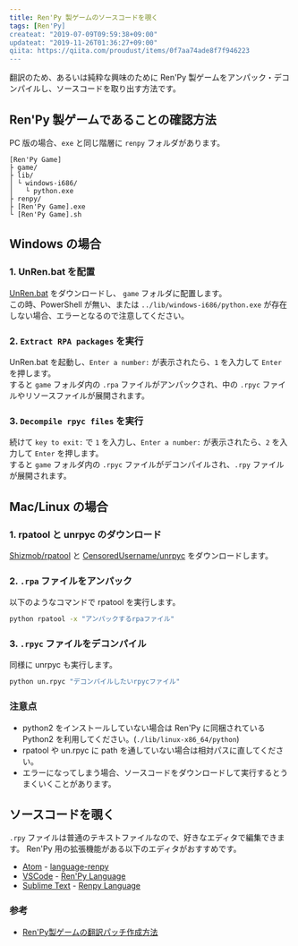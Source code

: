 ```yaml
---
title: Ren'Py 製ゲームのソースコードを覗く
tags: [Ren'Py]
createat: "2019-07-09T09:59:38+09:00"
updateat: "2019-11-26T01:36:27+09:00"
qiita: https://qiita.com/proudust/items/0f7aa74ade8f7f946223
---
```


翻訳のため、あるいは純粋な興味のために Ren'Py 製ゲームをアンパック・デコンパイルし、ソースコードを取り出す方法です。

## Ren'Py 製ゲームであることの確認方法

PC 版の場合、`exe` と同じ階層に `renpy` フォルダがあります。

```
[Ren'Py Game]
├ game/
├ lib/
│ └ windows-i686/
│   └ python.exe
├ renpy/
├ [Ren'Py Game].exe
└ [Ren'Py Game].sh
```

## Windows の場合

### 1. UnRen.bat を配置

[UnRen.bat](https://f95zone.to/threads/unren-bat-v0-7-rpa-extractor-rpyc-decompiler-console-developer-menu-enabler.3083/) をダウンロードし、 `game` フォルダに配置します。  
この時、PowerShell が無い、または `../lib/windows-i686/python.exe` が存在しない場合、エラーとなるので注意してください。  

### 2. `Extract RPA packages` を実行

UnRen.bat を起動し、`Enter a number:` が表示されたら、`1` を入力して `Enter` を押します。  
すると `game` フォルダ内の `.rpa` ファイルがアンパックされ、中の `.rpyc` ファイルやリソースファイルが展開されます。  

### 3. `Decompile rpyc files` を実行

続けて `key to exit:` で `1` を入力し、`Enter a number:` が表示されたら、`2` を入力して `Enter` を押します。  
すると `game` フォルダ内の `.rpyc` ファイルがデコンパイルされ、`.rpy` ファイルが展開されます。  

## Mac/Linux の場合

### 1. rpatool と unrpyc のダウンロード

[Shizmob/rpatool](https://github.com/Shizmob/rpatool) と [CensoredUsername/unrpyc](https://github.com/CensoredUsername/unrpyc) をダウンロードします。

### 2. `.rpa` ファイルをアンパック

以下のようなコマンドで rpatool を実行します。

```bash
python rpatool -x "アンパックするrpaファイル"
```

### 3. `.rpyc` ファイルをデコンパイル

同様に unrpyc も実行します。

```bash
python un.rpyc "デコンパイルしたいrpycファイル"
```

### 注意点

- python2 をインストールしていない場合は Ren'Py に同梱されている Python2 を利用してください。(`./lib/linux-x86_64/python`)
- rpatool や un.rpyc に path を通していない場合は相対パスに直してください。
- エラーになってしまう場合、ソースコードをダウンロードして実行するとうまくいくことがあります。

## ソースコードを覗く

`.rpy` ファイルは普通のテキストファイルなので、好きなエディタで編集できます。
 Ren'Py 用の拡張機能がある以下のエディタがおすすめです。

- [Atom](https://atom.io/) - [language-renpy](https://atom.io/packages/language-renpy)
- [VSCode](https://visualstudio.microsoft.com/ja/) - [Ren'Py Language](https://marketplace.visualstudio.com/items?itemName=LuqueDaniel.languague-renpy)
- [Sublime Text](https://www.sublimetext.com/) - [Renpy Language](https://packagecontrol.io/packages/Renpy%20Language)

### 参考

- [Ren'Py製ゲームの翻訳パッチ作成方法](https://steamcommunity.com/sharedfiles/filedetails/?id=1198526520)

